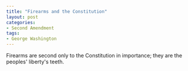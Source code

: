 ```yaml
---
title: "Firearms and the Constitution"
layout: post
categories:
- Second Amendment
tags:
- George Washington
---
```


Firearms are second only to the Constitution in importance; they are the peoples' liberty's teeth.